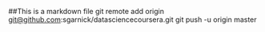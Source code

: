 ##This is a markdown file
git remote add origin git@github.com:sgarnick/datasciencecoursera.git
git push -u origin master
